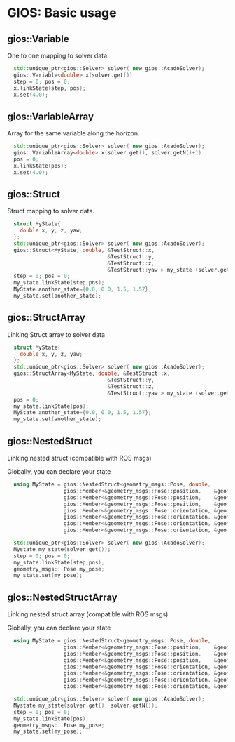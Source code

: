 # GIOS: Basic usage

## gios::Variable

One to one mapping to solver data.

```cpp
  std::unique_ptr<gios::Solver> solver( new gios::AcadoSolver);
  gios::Variable<double> x(solver.get())
  step = 0; pos = 0;
  x.linkState(step, pos);
  x.set(4.0);
```

## gios::VariableArray

Array for the same variable along the horizon.

```cpp
  std::unique_ptr<gios::Solver> solver( new gios::AcadoSolver);
  gios::VariableArray<double> x(solver.get(), solver.getN()+1)
  pos = 0;
  x.linkState(pos);
  x.set(4.0);
```

## gios::Struct

Struct mapping to solver data.

```cpp
  struct MyState{
    double x, y, z, yaw;
  };
  std::unique_ptr<gios::Solver> solver( new gios::AcadoSolver);
  gios::Struct<MyState, double, &TestStruct::x,
                                &TestStruct::y,
                                &TestStruct::z,
                                &TestStruct::yaw > my_state (solver.get());
  step = 0; pos = 0;
  my_state.linkState(step,pos);
  MyState another_state={0.0, 0.0, 1.5, 1.57};
  my_state.set(another_state);
```

## gios::StructArray

Linking Struct array to solver data

```cpp
  struct MyState{
    double x, y, z, yaw;
  };
  std::unique_ptr<gios::Solver> solver( new gios::AcadoSolver);
  gios::StructArray<MyState, double, &TestStruct::x,
                                &TestStruct::y,
                                &TestStruct::z,
                                &TestStruct::yaw > my_state (solver.get(), solver.getN());
  pos = 0;
  my_state.linkState(pos);
  MyState another_state={0.0, 0.0, 1.5, 1.57};
  my_state.set(another_state);
```

## gios::NestedStruct
Linking nested struct (compatible with ROS msgs)

Globally, you can declare your state
```cpp
  using MyState = gios::NestedStruct<geometry_msgs::Pose, double,
                  gios::Member<&geometry_msgs::Pose::position,    &geometry_msgs::Point::x>,
                  gios::Member<&geometry_msgs::Pose::position,    &geometry_msgs::Point::y>,
                  gios::Member<&geometry_msgs::Pose::position,    &geometry_msgs::Point::z>,
                  gios::Member<&geometry_msgs::Pose::orientation, &geometry_msgs::Quaternion::w>,
                  gios::Member<&geometry_msgs::Pose::orientation, &geometry_msgs::Quaternion::x>,
                  gios::Member<&geometry_msgs::Pose::orientation, &geometry_msgs::Quaternion::y>,
                  gios::Member<&geometry_msgs::Pose::orientation, &geometry_msgs::Quaternion::z>>;
```

```cpp
  std::unique_ptr<gios::Solver> solver( new gios::AcadoSolver);
  Mystate my_state(solver.get());
  step = 0; pos = 0;
  my_state.linkState(step,pos);
  geometry_msgs:: Pose my_pose;
  my_state.set(my_pose);
```

## gios::NestedStructArray
Linking nested struct array (compatible with ROS msgs)

Globally, you can declare your state
```cpp
  using MyState = gios::NestedStruct<geometry_msgs::Pose, double,
                  gios::Member<&geometry_msgs::Pose::position,    &geometry_msgs::Point::x>,
                  gios::Member<&geometry_msgs::Pose::position,    &geometry_msgs::Point::y>,
                  gios::Member<&geometry_msgs::Pose::position,    &geometry_msgs::Point::z>,
                  gios::Member<&geometry_msgs::Pose::orientation, &geometry_msgs::Quaternion::w>,
                  gios::Member<&geometry_msgs::Pose::orientation, &geometry_msgs::Quaternion::x>,
                  gios::Member<&geometry_msgs::Pose::orientation, &geometry_msgs::Quaternion::y>,
                  gios::Member<&geometry_msgs::Pose::orientation, &geometry_msgs::Quaternion::z>>;
```

```cpp
  std::unique_ptr<gios::Solver> solver( new gios::AcadoSolver);
  Mystate my_state(solver.get(), solver.getN());
  step = 0; pos = 0;
  my_state.linkState(pos);
  geometry_msgs:: Pose my_pose;
  my_state.set(my_pose);
```

